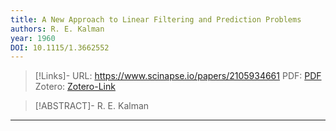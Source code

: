 ```yaml
---
title: A New Approach to Linear Filtering and Prediction Problems
authors: R. E. Kalman
year: 1960
DOI: 10.1115/1.3662552
---
```


>[!Links]-
>URL: https://www.scinapse.io/papers/2105934661
>PDF: [PDF](../PDFs/kalman1960.pdf)
>Zotero: [Zotero-Link](zotero://select/items/@kalman1960)

>[!ABSTRACT]-
>R. E. Kalman

---

